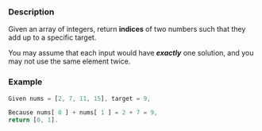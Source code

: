 ### Description
Given an array of integers, return **indices** of two numbers such that they add up to a specific target.

You may assume that each input would have ***exactly*** one solution, and you may not use the same element twice.

### Example
```JavaScript
Given nums = [2, 7, 11, 15], target = 9,

Because nums[ 0 ] + nums[ 1 ] = 2 + 7 = 9,
return [0, 1].
```